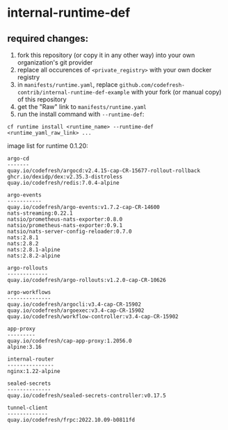 # internal-runtime-def

## required changes:

1. fork this repository (or copy it in any other way) into your own organization's git provider
1. replace all occurences of `<private_registry>` with your own docker registry
1. in `manifests/runtime.yaml`, replace `github.com/codefresh-contrib/internal-runtime-def-example` with your fork (or manual copy) of this repository
1. get the "Raw" link to `manifests/runtime.yaml`
1. run the install command with `--runtime-def`:
```shell
cf runtime install <runtime_name> --runtime-def <runtime_yaml_raw_link> ...
```

image list for runtime 0.1.20:
```
argo-cd
-------
quay.io/codefresh/argocd:v2.4.15-cap-CR-15677-rollout-rollback
ghcr.io/dexidp/dex:v2.35.3-distroless
quay.io/codefresh/redis:7.0.4-alpine

argo-events
-----------
quay.io/codefresh/argo-events:v1.7.2-cap-CR-14600
nats-streaming:0.22.1
natsio/prometheus-nats-exporter:0.8.0
natsio/prometheus-nats-exporter:0.9.1
natsio/nats-server-config-reloader:0.7.0
nats:2.8.1
nats:2.8.2
nats:2.8.1-alpine
nats:2.8.2-alpine

argo-rollouts
-------------
quay.io/codefresh/argo-rollouts:v1.2.0-cap-CR-10626

argo-workflows
--------------
quay.io/codefresh/argocli:v3.4-cap-CR-15902
quay.io/codefresh/argoexec:v3.4-cap-CR-15902
quay.io/codefresh/workflow-controller:v3.4-cap-CR-15902

app-proxy
---------
quay.io/codefresh/cap-app-proxy:1.2056.0
alpine:3.16

internal-router
---------------
nginx:1.22-alpine

sealed-secrets
--------------
quay.io/codefresh/sealed-secrets-controller:v0.17.5

tunnel-client
-------------
quay.io/codefresh/frpc:2022.10.09-b0811fd
```
